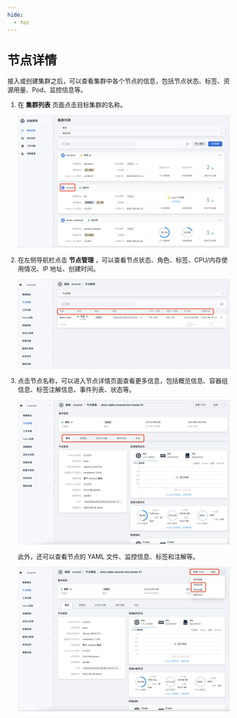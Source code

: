 ```yaml
---
hide:
  - toc
---
```


# 节点详情

接入或创建集群之后，可以查看集群中各个节点的信息，包括节点状态、标签、资源用量、Pod、监控信息等。

1. 在 __集群列表__ 页面点击目标集群的名称。

    ![进入集群列表页面](../../../images/schedule01_2.png)

2. 在左侧导航栏点击 __节点管理__ ，可以查看节点状态、角色、标签、CPU/内存使用情况、IP 地址、创建时间。

    ![暂停调度](../../../images/node-details01.png)

3. 点击节点名称，可以进入节点详情页面查看更多信息，包括概览信息、容器组信息、标签注解信息、事件列表、状态等。

    ![节点管理](../../../images/node-details02.png)

    此外，还可以查看节点的 YAML 文件、监控信息、标签和注解等。

    ![节点管理](../../../images/node-details03.png)
